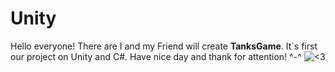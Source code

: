 # Unity
Hello everyone! There are I and my Friend will create **TanksGame**. It`s first our project on Unity and C#. Have nice day and thank for attention! ^-^ 
![<3](/TankGame/Assets/Images/vaiolet.jpg)